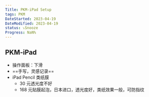 ```yaml
---
Title: PKM-iPad Setup
tags: PKM
DateStarted: 2023-04-19
DateModified: 2023-04-19
status: ⤵️Snooze
Progress: NaN%
---
```


## PKM-iPad

- 操作面板：下滑
- ==手写，灵感记录==
- iPad Pencil 类纸膜
  - 30 元透光度不好
  - 168 元贴膜起泡，日本进口，透光度好，类纸效果一般，可防指纹
